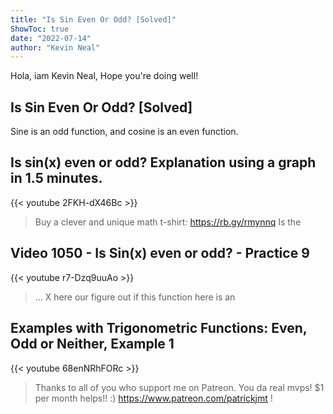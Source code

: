 ```yaml
---
title: "Is Sin Even Or Odd? [Solved]"
ShowToc: true 
date: "2022-07-14"
author: "Kevin Neal" 
---
```


Hola, iam Kevin Neal, Hope you're doing well!
## Is Sin Even Or Odd? [Solved]
Sine is an odd function, and cosine is an even function.

## Is sin(x) even or odd? Explanation using a graph in 1.5 minutes.
{{< youtube 2FKH-dX46Bc >}}
>Buy a clever and unique math t-shirt: https://rb.gy/rmynnq Is the 

## Video 1050 - Is Sin(x) even or odd? - Practice 9
{{< youtube r7-Dzq9uuAo >}}
>... X here our figure out if this function here is an 

## Examples with Trigonometric Functions: Even, Odd or Neither, Example 1
{{< youtube 68enNRhFORc >}}
>Thanks to all of you who support me on Patreon. You da real mvps! $1 per month helps!! :) https://www.patreon.com/patrickjmt !

